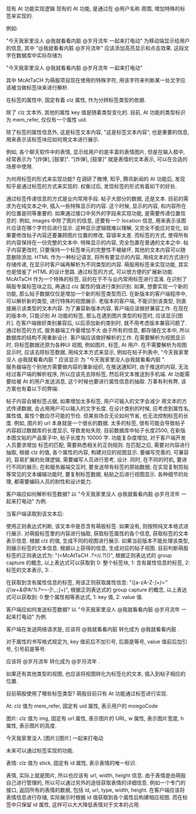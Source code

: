 现有 At 功能实现逻辑
现有的 At 功能, 是通过在 @用户名称 周围, 增加特殊的标签来实现的.

例如:  

"今天我家里没人 @我就看看内脏 @岁月流年 一起来打电动"   为移动端显示给用户的信息, 其中 "@我就看看内脏 @岁月流年" 应该添加高亮显示和点击效果.  这段文字在数据库中实际存储为

"今天我家里没人 <McAtTaCH clz="mem_refer" uid="3409536231">@我就看看内脏 </McAtTaCH><McAtTaCH clz="mem_refer" uid="1056659188">@岁月流年 </McAtTaCH>一起来打电动"

其中 McAtTaCH 为萌股项目现在使用的特殊字符, 用该字符来判断某一处文字应该被当做标签块来进行解析.

在标签的属性中, 固定有着 clz 属性, 作为分辨标签类型的依据.

除了 clz 文本外, 其他的属性 key 值是随着类型变化的. 目前, At 功能的类型标识为 mem_refer, 仅仅有一个属性 uid.

除了标签的属性信息外, <McAtTaCH key="value">这是标签文本内容</McAtTaCH>, "这是标签文本内容", 也是重要的信息, 用来表示该标签块应如何用文本进行展示.

例如, 各个聊天软件中的表情, 显示给用户的是丰富的表情图片, 但是在输入框中, 经常表示为 "[炸弹], [鼓掌]".  "[炸弹], [鼓掌]" 就是表情的文本表示, 可以在合适的场景中使用.

为何用标签的形式来实现功能?
在调研了微博, 知乎, 腾讯新闻的 At 功能后, 发现知乎是通过标签的方式来实现的. 权衡过后, 发现标签的形式有着如下的好处.

通过标签传递信息的方式是业内常用手段.
帖子大部分的数据, 还是文本. 目前的需求为在纯文本之中, 插入一些特殊显示的内容. 这个时候, 显示的内容, 和内容所在的位置是同等重要的.
如果通过接口中另外的字段来实现功能, 是需要传递位置信息的. 例如, images 中除了图片的信息, 还要有一个 location 信息, 用来表示该图片应该在哪个字符后进行显示.
这种显示逻辑既难以理解, 又完全不能应对变化, 如果要修改帖子内容还要兼顾图片位置的修改, 容错率太差.
而标签的方式, 使得所有的内容保持在一份完整的文本中. 特殊显示的内容, 完全包裹在普通的文本之中.
帖子内容更改时, 只要保持一个标签单元的完整性不被破坏, 其他的文本内容可以随意删除添加.
HTML 作为一种标记语言, 将所有要显示的内容, 用纯文本的方式进行存储传递, 在显示时客户端再解析为不同类型的内容.  萌股用标签来实现功能, 其实也是借鉴了 HTML 的设计思路.
通过标签的方式, 可以很方便的扩展新功能.
McAtTaCH 作为一个特殊的标签, 目的在于不与业内常用标签进行混淆. 在识别了萌股专属标签块之后, 再通过 clz 属性的值进行类别识别. 
如果, 想要实现一个新的功能, 那么帖子数据仅仅是增加一个新的标签类型而已.
在新版本的客户端程序中, 可以解析新的类型, 进行特殊的视图展示. 老版本的客户端, 不能识别该类型, 则直接展示该类型的文本内容.
为了兼容新版本内容, 客户端应该做好兼容工作. 在现在的版本中, 只能识别 At 功能的标签, 那么在遇到图片类型的标签时, 应该显示[图片].
在客户端做好类别兼容后, 以后添加新的类别时, 就不用考虑版本兼容问题了.
通过标签的方式, 服务器端工作量增加不大
由于所有的信息, 都存储在文本中, 所以数据库的结构不用重新设计. 
客户端应该做好解析的工作. 在需要解析为视图显示时, 将标签数据还原为各种UI 视图, 例如图片, 标签, At 用户. 在不需要解析为视图显示时, 应该去除标签数据, 用纯文本方式来显示, 例如在帖子列表中,  "今天我家里没人 <McAtTaCH clz="mem_refer" uid="3409536231">@我就看看内脏 </McAtTaCH>" 应该显示 为 "今天我家里没人@我就看看内脏 ".  
服务器端在个别地方需要做内容的重新组织, 在推送通知时, 由于推送的内容, 无法经过客户端的解析程序, 所以应该先去除标签, 然后将文本推送到手机端. At 功能需要给被 At 的用户发送消息, 这个时候也要进行属性信息的抽取.
万事有利有弊, 该方案也有着以下的弊端:

帖子内容会被标签占据, 如果增加太多标签, 用户可输入的文字会减少
用文本的方式传递数据, 会占用用户可以输入的文字长度.
在设计类别的时候, 应考虑到属性名, 属性值, 属性个数应尽可能的节俭.
但某些场合无论如何节省, 也无法控制标签的长度. 例如, 图片的 url 本身就是一个很长的数据.
太多的标签, 很有可能会导致帖子内容超过数据库的长度显示, 导致发帖失败. 目前数据库中帖子长度2500, 在新版本图文贴的产品案子中, 帖子长度为 10000 字.
功能复杂度增加, 对于客户端开发人员要求增加
标签的匹配, 需要熟悉相关的正则规则. 在匹配之后, 需要对内容进行抽取, 根据 clz 的值, 各个属性的内容, 构建对应的视图显示.
要编写完善的, 可兼容的, 容易扩展的处理逻辑, 需要编写人员进行思考, 设计.
同时, 在不同的时机, 要进行不同的展示; 在和服务器端交互时, 要发送带有标签的原始数据; 在实现复制剪贴等常见的文本编辑功能时, 要复制标签数据, 粘贴之后进行视图显示.
各种细节的处理, 都需要编码人员的耐性和设计能力.

客户端应如何解析标签数据?
以 "今天我家里没人 <McAtTaCH clz="mem_refer" uid="3409536231">@我就看看内脏 </McAtTaCH><McAtTaCH clz="mem_refer" uid="1056659188">@岁月流年 </McAtTaCH>一起来打电动" 为例.

当客户端读取到该文本后:

使用正则表达式判断, 该文本中是否含有萌股标签. 如果没有, 则按照纯文本格式进行展示.
对萌股标签里的内容进行抽取, 获取标签属性的各个信息, 获取标签的文本表示信息.
根据 clz 的值, 生成不同的视图进行展示. 如果当前版本不能处理该类型, 则展示标签的文本信息.
根据以上获得的信息, 生成对应的帖子视图.
目前判断萌股标签的正则表达式为:  "(<McAtTaCH .*?>)(.*?)(</McAtTaCH>)",  根据正则表达式的 group capture 的概念, 以上表达式可以获取到 0: 整个标签块, 1: 含有属性信息的标签, 2: 标签的文本表示, 3: </McAtTaCH>.

在获取到含有属性信息的标签, 用该正则获取属性信息: "([a-zA-Z-_]+)=\"([\w+&@#\/%?=~\-_|!:,.;]+)",  根据正则表达式的 group capture 的概念, 以上表达式可以获取到: 0:整个属性相等表达式, 1: key 值, 2: value 值.

客户端应如何发送标签数据?
以 "今天我家里没人 @我就看看内脏 @岁月流年 一起来打电动" 为例.

客户端在发送网络请求是, 应该将 @我就看看内脏 转化成为 <McAtTaCH clz="mem_refer" uid="3409536231">@我就看看内脏 </McAtTaCH>. 

对于属性的书写格式规定为, key 值前后不加引号, 后面是等号, value 值前后加引号, 引号前是等号.

应该将 @岁月流年 转化成为 <McAtTaCH clz="mem_refer" uid="1056659188">@岁月流年 </McAtTaCH>. 

如果还有其他类型的视图, 也应该将视图转化为标签化的文本, 插入到帖子相应的位置.

目前萌股使用了哪些标签类型?
萌股目前只有 At 功能通过标签进行实现.

At: clz 值为 mem_refer, 固定有 uid 属性, 表示用户的 moegoCode

图片: clz 值为 img, 固定有 url 属性, 表示图片的 URL, w 属性, 表示图片宽度, h 属性, 表示图片的高度.   

今天我家里没人 <McAtTaCH clz="img" w="700" h="1244" url="http://t.images.moego.net/picture/post/1063494775/-s8G8J4hy5sArFhtmvoyIaEMAbmRHgmf.jpg">[图片]</McAtTaCH><McAtTaCH clz="img" w="700" h="1244" url="http://t.images.moego.net/picture/post/1063494775/-s8G8J4hy5sArFhtmvoyIaEMAbmRHgmf.jpg">[图片] </McAtTaCH>一起来打电动

未来可以通过标签实现的功能.

表情: clz 值为 stick, 固定有 id 属性, 表示表情的唯一标识.

表情, 实际上就是图片, 所以也应该有 url, width, height 信息.
由于表情是由萌股自己进行管理的, 所以可以通过另外的途径获取表情的详细信息. 例如一个专门的接口, 返回所有的表情的数据, 包括 id, url, type, width, height.
在客户端应该将表情信息进行存储, 实际展示时根据 id 值获取到各个属性后构建相应视图.
而在标签中只保留 id 属性, 这样可以大大降低表情对于文本的占用.
